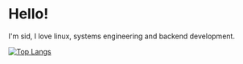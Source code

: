 # Hello!

I'm sid, I love linux, systems engineering and backend development.

[![Top Langs](https://github-readme-stats.vercel.app/api/top-langs/?username=sid-008&hide_progress=false)](https://github.com/anuraghazra/github-readme-stats)
